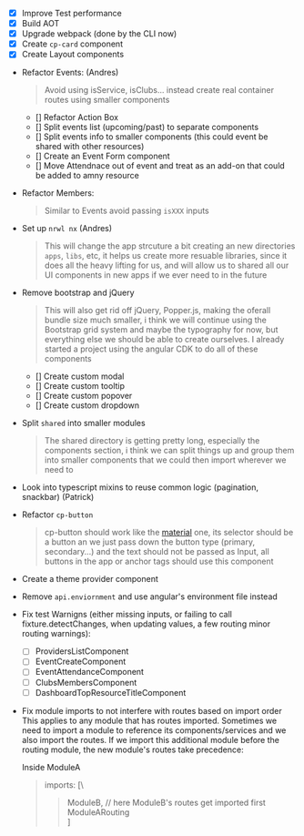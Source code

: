 * [x] Improve Test performance
* [x] Build AOT
* [x] Upgrade webpack (done by the CLI now)
* [x] Create `cp-card` component
* [x] Create Layout components

* Refactor Events: (Andres)

  > Avoid using isService, isClubs... instead create real container routes using smaller components

  * [] Refactor Action Box
  * [] Split events list (upcoming/past) to separate components
  * [] Split events info to smaller components (this could event be shared with other resources)
  * [] Create an Event Form component
  * [] Move Attendnace out of event and treat as an add-on that could be added to amny resource

* Refactor Members:

  > Similar to Events avoid passing `isXXX` inputs

- Set up `nrwl nx` (Andres)

  > This will change the app strcuture a bit creating an new directories `apps`, `libs`, etc, it helps us create more resuable libraries, since it does all the heavy lifting for us, and will allow us to shared all our UI components in new apps if we ever need to in the future

- Remove bootstrap and jQuery

  > This will also get rid off jQuery, Popper.js, making the oferall bundle size much smaller, i think we will continue using the Bootstrap grid system and maybe the typography for now, but everything else we should be able to create ourselves. I already started a project using the angular CDK to do all of these components

  * [] Create custom modal
  * [] Create custom tooltip
  * [] Create custom popover
  * [] Create custom dropdown

* Split `shared` into smaller modules

  > The shared directory is getting pretty long, especially the components section, i think we can split things up and group them into smaller components that we could then import wherever we need to

* Look into typescript mixins to reuse common logic (pagination, snackbar) (Patrick)

* Refactor `cp-button`

  > cp-button should work like the [material](https://github.com/angular/material2/blob/master/src/lib/button/button.ts) one, its selector should be a button an we just pass down the button type (primary, secondary...) and the text should not be passed as Input, all buttons in the app or anchor tags should use this component

* Create a theme provider component

* Remove `api.enviornment` and use angular's environment file instead

* Fix test Warnigns (either missing inputs, or failing to call fixture.detectChanges, when updating values, a few routing minor routing warnings):

  * [ ] ProvidersListComponent
  * [ ] EventCreateComponent
  * [ ] EventAttendanceComponent
  * [ ] ClubsMembersComponent
  * [ ] DashboardTopResourceTitleComponent

* Fix module imports to not interfere with routes based on import order
  This applies to any module that has routes imported. Sometimes we need to import a module to reference its components/services and we also import the routes. If we import this additional module before the routing module, the new module's routes take precedence:

  Inside ModuleA

  > imports: [\
  > >  ModuleB, // here ModuleB's routes get imported first\
  > >  ModuleARouting\
  > > ]
